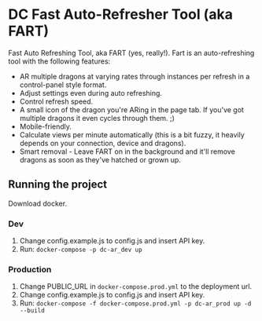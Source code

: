 # DC Fast Auto-Refresher Tool (aka FART)
Fast Auto Refreshing Tool, aka FART (yes, really!). Fart is an auto-refreshing tool with the following features:
- AR multiple dragons at varying rates through instances per refresh in a control-panel style format.
- Adjust settings even during auto refreshing.
- Control refresh speed.
- A small icon of the dragon you're ARing in the page tab. If you've got multiple dragons it even cycles through them. ;)
- Mobile-friendly.
- Calculate views per minute automatically (this is a bit fuzzy, it heavily depends on your connection, device and dragons).
- Smart removal - Leave FART on in the background and it'll remove dragons as soon as they've hatched or grown up.
        

## Running the project
Download docker.

### Dev
1. Change config.example.js to config.js and insert API key.
2. Run:
```docker-compose -p dc-ar_dev up```

### Production
1. Change PUBLIC_URL in `docker-compose.prod.yml` to the deployment url.
2. Change config.example.js to config.js and insert API key.
3. Run:
```docker-compose -f docker-compose.prod.yml -p dc-ar_prod up -d --build```